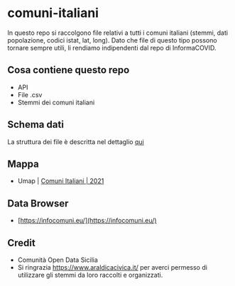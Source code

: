 # comuni-italiani
In questo repo si raccolgono file relativi a tutti i comuni italiani (stemmi, dati popolazione, codici istat, lat, long). Dato che file di questo tipo possono tornare sempre utili, li rendiamo indipendenti dal repo di InformaCOVID.

## Cosa contiene questo repo
- API
- File .csv
- Stemmi dei comuni italiani

## Schema dati
La struttura dei file è descritta nel dettaglio [qui](https://github.com/opendatasicilia/comuni-italiani/blob/main/dati/README.md)

## Mappa
- Umap | [Comuni Italiani | 2021](http://u.osmfr.org/m/660870/)

## Data Browser
- [https://infocomuni.eu/](https://infocomuni.eu/)

## Credit
- Comunità Open Data Sicilia
- Si ringrazia https://www.araldicacivica.it/ per averci permesso di utilizzare gli stemmi da loro raccolti e organizzati.
